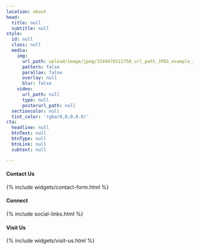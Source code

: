```yaml
---
location: about
head:
  title: null
  subtitle: null
style:
  id: null
  class: null
  media:
    img:
      url_path: upload/image/jpeg/1549476511750_url_path_JPEG_example_JPG_RIP_100.jpg
      pattern: false
      parallax: false
      overlay: null
      blur: false
    video:
      url_path: null
      type: null
      posterurl_path: null
  sectioncolor: null
  tint_color: 'rgba(0,0,0,0.0)'
cta:
  headline: null
  btnText: null
  btnType: null
  btnLink: null
  subtext: null

---
```




<div class="col-sm-7">
    <h4 class="text-left">Contact Us</h4>
    {% include widgets/contact-form.html %}
</div>

<div class="col-sm-5">
<h4 class="text-left">Connect</h4>
{% include social-links.html %}

<h4 class="text-left">Visit Us</h4>
{% include widgets/visit-us.html %}
</div>

